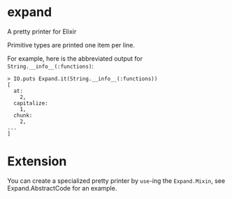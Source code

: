 # expand
A pretty printer for Elixir

Primitive types are printed one item per line.

For example, here is the abbreviated output for `String.__info__(:functions)`:

```
> IO.puts Expand.it(String.__info__(:functions))
[
  at:
    2,
  capitalize:
    1,
  chunk:
    2,
...
]
```

# Extension

You can create a specialized pretty printer by `use`-ing the
`Expand.Mixin`, see Expand.AbstractCode for an example.
